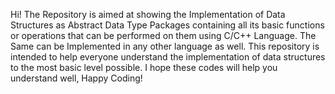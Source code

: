 Hi!
The Repository is aimed at showing the Implementation of Data Structures as Abstract Data Type Packages containing all its basic functions or operations that can be performed on them 
using C/C++ Language. The Same can be Implemented in any other language as well. This repository is intended to help everyone understand the implementation of data structures to the most
basic level possible. 
I hope these codes will help you understand well, Happy Coding!
